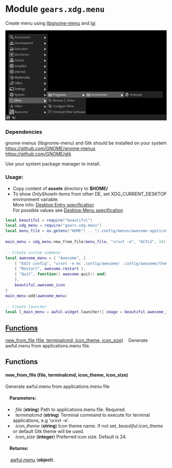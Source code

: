 Module `gears.xdg.menu`
============================

Create menu using [libgnome-menu](https://github.com/GNOME/gnome-menus/tree/mainline/libmenu) and [lgi](https://github.com/pavouk/lgi/)

![](menu.png?raw=true)

### Dependencies

gnome-menus (libgnome-menu) and Gtk should be installed on your system  
https://github.com/GNOME/gnome-menus  
https://github.com/GNOME/gtk  

Use your system package manager to install.

### Usage:
- Copy content of **assets** directory to **$HOME/**
- To show *OnlyShowIn* items from other DE, set XDG_CURRENT_DESKTOP environment variable.  
  More info: [Desktop Entry specification](https://specifications.freedesktop.org/desktop-entry-spec/desktop-entry-spec-latest.html#key-onlyshowin)  
  For possible values see [Desktop Menu specification](https://specifications.freedesktop.org/menu-spec/menu-spec-latest.html#onlyshowin-registry)

```lua
local beautiful = require("beautiful")
local xdg_menu = require("gears.xdg.menu")
local menu_file = os.getenv("HOME") .. "/.config/menus/awesome-applications.menu"

main_menu = xdg_menu.new_from_file(menu_file, "urxvt -e", "ACYLS", 24)

-- Create custom submenu
local awesome_menu = { "Awesome", {
    { "Edit config", "urxvt -e mc .config/awesome/ .config/awesome/themes/default/"},
    { "Restart", awesome.restart },
    { "Quit", function() awesome.quit() end}
    },
    beautiful.awesome_icon
}
main_menu:add(awesome_menu)

-- Create launcher
local l_main_menu = awful.widget.launcher({ image = beautiful.awesome_icon, menu = main_menu })
```
[Functions](#Functions)
-----------------------

[new_from_file (file, terminalcmd, icon_theme, icon_size)](#new_from_file) &nbsp;&nbsp; Generate awful.menu from applications.menu file.

## <a name="Functions"></a>Functions

#### <a name="new_from_file"></a>**new_from_file (file, terminalcmd, icon_theme, icon_size)**

Generate awful.menu from applications.menu file

#### &nbsp;&nbsp;&nbsp; Parameters:

* &nbsp; *file* (**string**) Path to applications.menu file. Required.
* &nbsp; *terminalcmd* (**string**) Terminal command to execute for terminal applications, e.g 'urxvt -e'.
* &nbsp; *icon_theme* (**string**) Icon theme name. If not set, *beautiful.icon_theme* or default Gtk theme will be used.
* &nbsp; *icon_size* (**integer**) Preferred icon size. Default is 24.

#### &nbsp;&nbsp;&nbsp; Returns:

&nbsp;&nbsp;&nbsp; [awful.menu](https://awesomewm.org/apidoc/popups_and_bars/awful.menu.html#Object_methods) (**object**).

